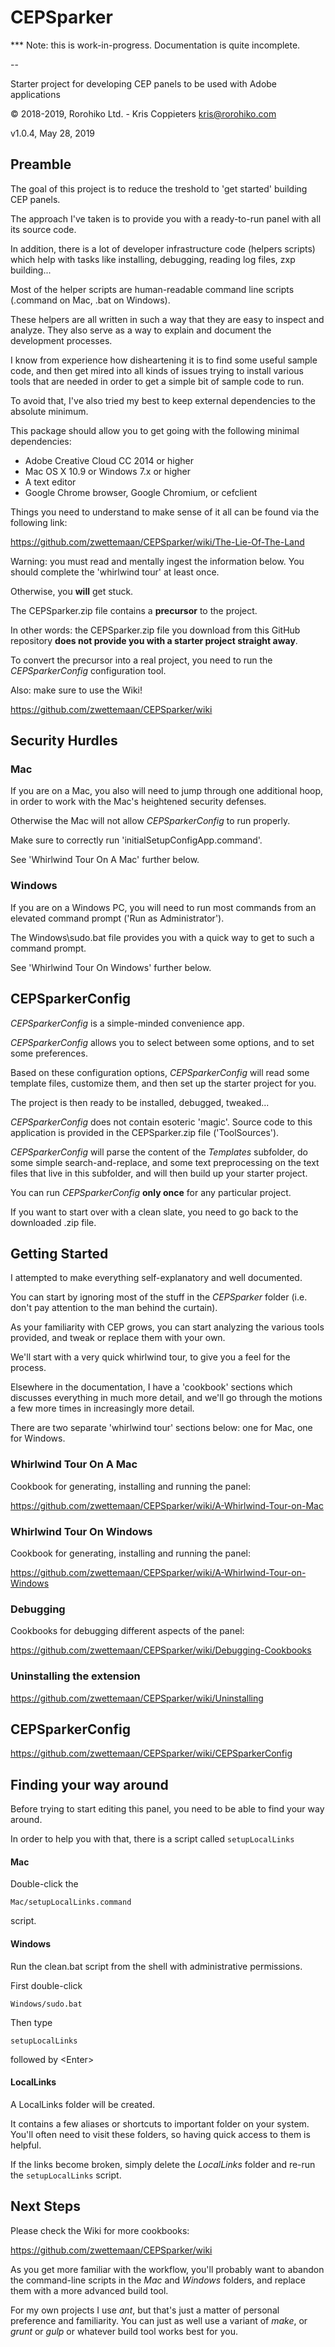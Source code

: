 # CEPSparker

  *** Note: this is work-in-progress. Documentation is quite incomplete.

--

Starter project for developing CEP panels to be used with Adobe applications

© 2018-2019, Rorohiko Ltd. - Kris Coppieters
kris@rorohiko.com

v1.0.4, May 28, 2019

## Preamble

The goal of this project is to reduce the treshold to 'get started' building CEP panels.

The approach I've taken is to provide you with a ready-to-run panel with all its 
source code.

In addition, there is a lot of developer infrastructure code (helpers scripts) which 
help with tasks like installing, debugging, reading log files, zxp building...

Most of the helper scripts are human-readable command line scripts (.command on Mac, .bat on Windows). 

These helpers are all written in such a way that they are easy to inspect and analyze. 
They also serve as a way to explain and document the development processes.
 
I know from experience how disheartening it is to find some useful sample code, 
and then get mired into all kinds of issues trying to install various tools 
that are needed in order to get a simple bit of sample code to run.

To avoid that, I've also tried my best to keep external dependencies 
to the absolute minimum.

This package should allow you to get going with the following minimal 
dependencies:

- Adobe Creative Cloud CC 2014 or higher
- Mac OS X 10.9 or Windows 7.x or higher
- A text editor
- Google Chrome browser, Google Chromium, or cefclient

Things you need to understand to make sense of it all can be 
found via the following link:

https://github.com/zwettemaan/CEPSparker/wiki/The-Lie-Of-The-Land

Warning: you must read and mentally ingest the information below. 
You should complete the 'whirlwind tour' at least once.

Otherwise, you **will** get stuck.

The CEPSparker.zip file contains a **precursor** to the project.

In other words: the CEPSparker.zip file you download from this GitHub repository 
**does not provide you with a starter project straight away**.
 
To convert the precursor into a real project, you need to run
the _CEPSparkerConfig_ configuration tool. 

Also: make sure to use the Wiki!

https://github.com/zwettemaan/CEPSparker/wiki

## Security Hurdles

### Mac

If you are on a Mac, you also will need to jump through one additional 
hoop, in order to work with the Mac's heightened security defenses. 

Otherwise the Mac will not allow _CEPSparkerConfig_ to run properly. 

Make sure to correctly run 'initialSetupConfigApp.command'.

See 'Whirlwind Tour On A Mac' further below.

### Windows

If you are on a Windows PC, you will need to run most commands from an elevated 
command prompt ('Run as Administrator'). 

The Windows\sudo.bat file provides you with a quick way to get to such a command prompt.

See 'Whirlwind Tour On Windows' further below.

## CEPSparkerConfig

_CEPSparkerConfig_ is a simple-minded convenience app. 

_CEPSparkerConfig_ allows you to select between some options, and to set some preferences. 

Based on these configuration options, _CEPSparkerConfig_ will read some template files, 
customize them, and then set up the starter project for you.

The project is then ready to be installed, debugged, tweaked...

_CEPSparkerConfig_ does not contain esoteric 'magic'. Source code to this application is provided
in the CEPSparker.zip file ('ToolSources').

_CEPSparkerConfig_ will parse the content of the _Templates_ subfolder,
do some simple search-and-replace, and some text preprocessing on the text files 
that live in this subfolder, and will then build up your starter project.

You can run _CEPSparkerConfig_ **only once** for any particular project. 

If you want to start over with a clean slate, you need to go back to the downloaded 
.zip file.

## Getting Started

I attempted to make everything self-explanatory and well documented.

You can start by ignoring most of the stuff in the _CEPSparker_ folder 
(i.e. don't pay attention to the man behind the curtain).

As your familiarity with CEP grows, you can start analyzing the various tools 
provided, and tweak or replace them with your own.

We'll start with a very quick whirlwind tour, to give you a feel for the process.

Elsewhere in the documentation, I have a 'cookbook' sections 
which discusses everything in much more detail, and we'll go through the motions
a few more times in increasingly more detail.

There are two separate 'whirlwind tour' sections below: one for Mac, one for Windows.

### Whirlwind Tour On A Mac

Cookbook for generating, installing and running the panel:

https://github.com/zwettemaan/CEPSparker/wiki/A-Whirlwind-Tour-on-Mac

### Whirlwind Tour On Windows

Cookbook for generating, installing and running the panel:

https://github.com/zwettemaan/CEPSparker/wiki/A-Whirlwind-Tour-on-Windows

### Debugging

Cookbooks for debugging different aspects of the panel:

https://github.com/zwettemaan/CEPSparker/wiki/Debugging-Cookbooks

### Uninstalling the extension

https://github.com/zwettemaan/CEPSparker/wiki/Uninstalling

## CEPSparkerConfig

https://github.com/zwettemaan/CEPSparker/wiki/CEPSparkerConfig

## Finding your way around

Before trying to start editing this panel, you need to be able to find your way 
around. 

In order to help you with that, there is a script called `setupLocalLinks`

#### Mac

Double-click the

    Mac/setupLocalLinks.command

script.

#### Windows

Run the clean.bat script from the shell with administrative permissions.

First double-click 

    Windows/sudo.bat

Then type

    setupLocalLinks

followed by &lt;Enter&gt;

#### LocalLinks

A LocalLinks folder will be created.

It contains a few aliases or shortcuts to important folder
on your system. You'll often need to visit these folders, so having quick access
to them is helpful.

If the links become broken, simply delete the _LocalLinks_ folder and re-run 
the `setupLocalLinks` script.

## Next Steps

Please check the Wiki for more cookbooks:

https://github.com/zwettemaan/CEPSparker/wiki

As you get more familiar with the workflow, you'll probably want to 
abandon the command-line scripts in the _Mac_ and _Windows_ folders,
and replace them with a more advanced build tool. 

For my own projects I use _ant_, but that's just a matter of personal preference
and familiarity. You can just as well use a variant of _make_, or _grunt_ or _gulp_
or whatever build tool works best for you.

